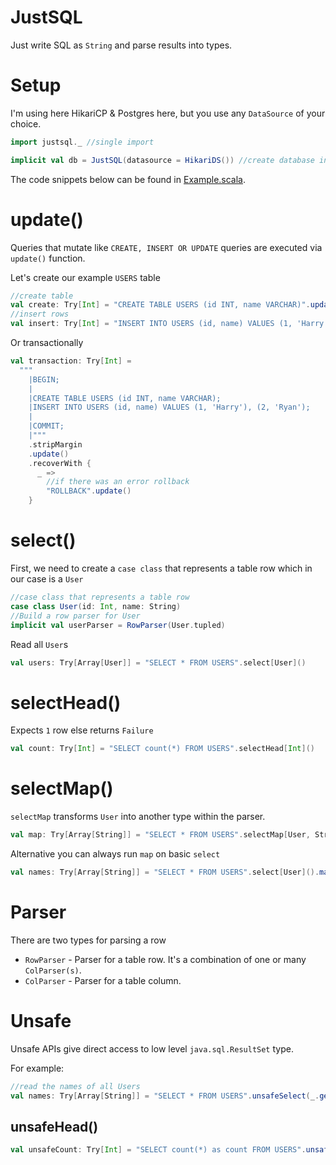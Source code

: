 # JustSQL

Just write SQL as `String` and parse results into types.

# Setup

I'm using here HikariCP & Postgres here, but you use any `DataSource` of your choice.

```scala
import justsql._ //single import

implicit val db = JustSQL(datasource = HikariDS()) //create database instance
```

The code snippets below can be found in [Example.scala](/src/test/scala/example/Example.scala).

# update()

Queries that mutate like `CREATE, INSERT OR UPDATE` queries are executed via `update()` function.

Let's create our example `USERS` table

```scala
//create table
val create: Try[Int] = "CREATE TABLE USERS (id INT, name VARCHAR)".update()
//insert rows
val insert: Try[Int] = "INSERT INTO USERS (id, name) VALUES (1, 'Harry'), (2, 'Ryan')".update() 
```

Or transactionally

```scala
val transaction: Try[Int] =
  """
    |BEGIN;
    |
    |CREATE TABLE USERS (id INT, name VARCHAR);
    |INSERT INTO USERS (id, name) VALUES (1, 'Harry'), (2, 'Ryan');
    |
    |COMMIT;
    |"""
    .stripMargin
    .update()
    .recoverWith {
      _ =>
        //if there was an error rollback
        "ROLLBACK".update()
    }
```

# select()

First, we need to create a `case class` that represents a table row
which in our case is a `User`

```scala
//case class that represents a table row
case class User(id: Int, name: String)
//Build a row parser for User
implicit val userParser = RowParser(User.tupled)
```

Read all `User`s

```scala
val users: Try[Array[User]] = "SELECT * FROM USERS".select[User]()
```

# selectHead()

Expects `1` row else returns `Failure`

```scala
val count: Try[Int] = "SELECT count(*) FROM USERS".selectHead[Int]()
```

# selectMap()

`selectMap` transforms `User` into another type within the parser.

```scala
val map: Try[Array[String]] = "SELECT * FROM USERS".selectMap[User, String](_.name)
```

Alternative you can always run `map` on basic `select`

```scala
val names: Try[Array[String]] = "SELECT * FROM USERS".select[User]().map(_.map(_.name))
```

# Parser

There are two types for parsing a row

- `RowParser` - Parser for a table row. It's a combination of one or many `ColParser(s)`.
- `ColParser` - Parser for a table column.

# Unsafe

Unsafe APIs give direct access to low level `java.sql.ResultSet` type.

For example:

```scala
//read the names of all Users
val names: Try[Array[String]] = "SELECT * FROM USERS".unsafeSelect(_.getString("name"))
```

## unsafeHead()

```scala
val unsafeCount: Try[Int] = "SELECT count(*) as count FROM USERS".unsafeSelectHead(_.getInt("count"))
```
